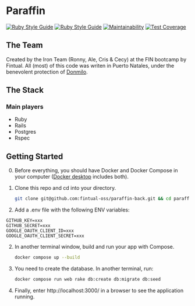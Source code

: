 # Paraffin
[![Ruby Style Guide](https://img.shields.io/badge/code_style-rubocop-brightgreen.svg)](https://github.com/rubocop/rubocop) [![Ruby Style Guide](https://img.shields.io/badge/code_style-community-brightgreen.svg)](https://rubystyle.guide)
[![Maintainability](https://api.codeclimate.com/v1/badges/a8924cfe1a51fd8463d7/maintainability)](https://codeclimate.com/github/rtichauerv/paraffin/maintainability) [![Test Coverage](https://api.codeclimate.com/v1/badges/a8924cfe1a51fd8463d7/test_coverage)](https://codeclimate.com/github/rtichauerv/paraffin/test_coverage)


## The Team

Created by the Iron Team (Ronny, Ale, Cris & Cecy) at the FIN bootcamp by Fintual.
All (most) of this code was writen in Puerto Natales, under the benevolent protection of [Donmilo](http://donmilo.cl/).


## The Stack

### Main players

- Ruby
- Rails
- Postgres
- Rspec

## Getting Started

0. Before everything, you should have Docker and Docker Compose in your computer ([Docker desktop](https://docs.docker.com/desktop/install/mac-install/) includes both).

1. Clone this repo and cd into your directory.
    
    ```sh
    git clone git@github.com:fintual-oss/paraffin-back.git && cd paraffin-back
    ```
    
2. Add a .env file with the following ENV variables:
```
GITHUB_KEY=xxx
GITHUB_SECRET=xxx
GOOGLE_OAUTH_CLIENT_ID=xxx
GOOGLE_OAUTH_CLIENT_SECRET=xxx
```

2. In another terminal window, build and run your app with Compose.

    ```sh
    docker compose up --build
    ```

3. You need to create the database. In another terminal, run:

    ```sh
    docker compose run web rake db:create db:migrate db:seed
    ```

4. Finally, enter http://localhost:3000/ in a browser to see the application running.

